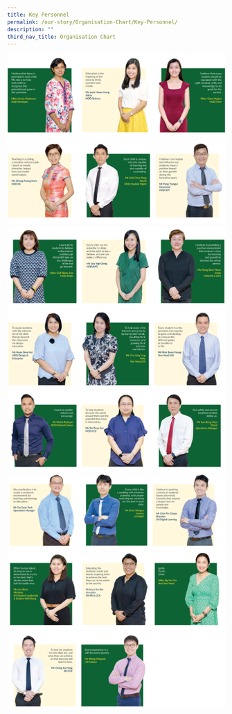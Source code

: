 ```yaml
---
title: Key Personnel
permalink: /our-story/Organisation-Chart/Key-Personnel/
description: ""
third_nav_title: Organisation Chart
---
```

![](/images/Our%20Story/Organisation%20Chart/Key%20Personnel/K1.png)
![](/images/Our%20Story/Organisation%20Chart/Key%20Personnel/K2.png)
![](/images/Our%20Story/Organisation%20Chart/Key%20Personnel/K3.png)
![](/images/Our%20Story/Organisation%20Chart/Key%20Personnel/K4.png)
![](/images/Our%20Story/Organisation%20Chart/Key%20Personnel/K5.png)
![](/images/Our%20Story/Organisation%20Chart/Key%20Personnel/K6.png)
![](/images/Our%20Story/Organisation%20Chart/Key%20Personnel/K7.png)
![](/images/Our%20Story/Organisation%20Chart/Key%20Personnel/K8.png)